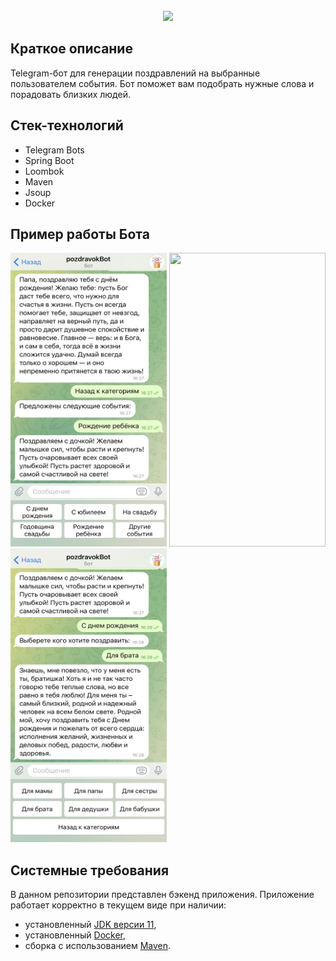 <!-- PROJECT LOGO -->
<br />
<div align="center">
  <a href="https://github.com/github_username/repo_name">
 <img src="https://x-lines.ru/letters/i/cyrillicscript/1533/1f191d/40/0/kbzzw3d1cf5g644np74y.png">


  </a>

  <p align="center">
  </p>
</div>

## Краткое описание

Telegram-бот для генерации поздравлений на выбранные пользователем события. Бот поможет вам подобрать нужные слова и порадовать близких людей.

## Стек-технологий

* Telegram Bots
* Spring Boot
* Loombok
* Maven
* Jsoup
* Docker

## Пример работы Бота

<div class="img-div">
<img src="https://github.com/DmitreeV/pozdravokBot/blob/main/screenshots/IMG_2038.jpg" width="250" height="470">
<img src="https://github.com/DmitreeV/pozdravokBot/blob/main/screenshots/RPReplay_Final1683055584.gif" width="250" height="470">
<img src="https://github.com/DmitreeV/pozdravokBot/blob/main/screenshots/IMG_2039.jpg" width="250" height="470">
</div>

## Системные требования

В данном репозитории представлен бэкенд приложения.
Приложение работает корректно в текущем виде при наличии:

- установленный [JDK версии 11](https://docs.aws.amazon.com/corretto/),
- установленный [Docker](https://www.docker.com/products/docker-desktop/),
- сборка с использованием [Maven](https://maven.apache.org/).
